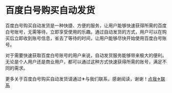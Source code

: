 # 百度白号购买自动发货

百度白号购买自动发货是一种快捷、方便的服务，让用户能够快速获得所需的百度白号账号，无需等待，立即享受使用的乐趣。通过自动发货的方式，用户可以在购买后立即收到账号信息，省去了等待的时间，让用户能够尽快开始使用百度白号账号。

对于需要快速获取百度白号账号的用户来说，自动发货服务能够带来极大的便利。无论是个人用户还是商业用户，都可以通过这种方式快速获得所需的账号，满足不同的需求。

更多关于百度白号购买自动发货请通过✈与我们联系，感谢阅读，谢谢！[点我✈联系](https://b.k02.cc)
